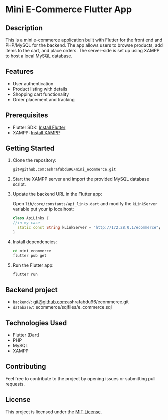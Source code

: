 # Mini E-Commerce Flutter App

## Description

This is a mini e-commerce application built with Flutter for the front end and PHP/MySQL for the backend. The app allows users to browse products, add items to the cart, and place orders. The server-side is set up using XAMPP to host a local MySQL database.

## Features

- User authentication
- Product listing with details
- Shopping cart functionality
- Order placement and tracking

## Prerequisites

- Flutter SDK: [Install Flutter](https://flutter.dev/docs/get-started/install)
- XAMPP: [Install XAMPP](https://www.apachefriends.org/index.html)

## Getting Started

1. Clone the repository:

    ```bash
    git@github.com:ashrafabdu96/mini_ecommerce.git
    ```

2. Start the XAMPP server and import the provided MySQL database script.

3. Update the backend URL in the Flutter app:

    Open `lib/core/constants/api_links.dart` and modify the `kLinkServer` variable put your ip localhost:

    ```dart
    class ApiLinks {
    //in my case
      static const String kLinkServer = "http://172.28.0.1/ecommerce";
    }
    ```

4. Install dependencies:

    ```bash
    cd mini_ecommerce
    flutter pub get
    ```

5. Run the Flutter app:

    ```bash
    flutter run
    ```

## Backend project
- `backend/`: git@github.com:ashrafabdu96/ecommerce.git 
- `database/`: ecommerce/sqlfiles/e_commerce.sql

## Technologies Used

- Flutter (Dart)
- PHP
- MySQL
- XAMPP

## Contributing

Feel free to contribute to the project by opening issues or submitting pull requests.

## License

This project is licensed under the [MIT License](LICENSE).

